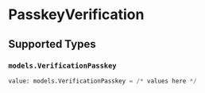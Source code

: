 # PasskeyVerification


## Supported Types

### `models.VerificationPasskey`

```python
value: models.VerificationPasskey = /* values here */
```

